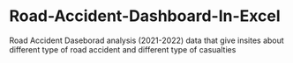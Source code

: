 # Road-Accident-Dashboard-In-Excel
Road  Accident Daseborad  analysis (2021-2022) data that give insites about different type of road accident and different type of casualties 
